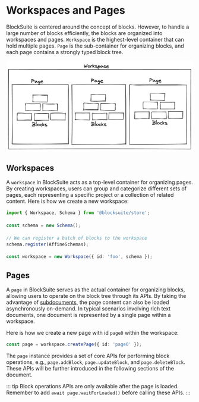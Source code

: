 # Workspaces and Pages

BlockSuite is centered around the concept of blocks. However, to handle a large number of blocks efficiently, the blocks are organized into workspaces and pages. `Workspace` is the highest-level container that can hold multiple pages. `Page` is the sub-container for organizing blocks, and each page contains a strongly typed block tree.

![workspace-structure](./images/workspace-structure.png)

## Workspaces

A `workspace` in BlockSuite acts as a top-level container for organizing pages. By creating workspaces, users can group and categorize different sets of pages, each representing a specific project or a collection of related content. Here is how we create a new workspace:

```ts
import { Workspace, Schema } from '@blocksuite/store';

const schema = new Schema();

// We can register a batch of blocks to the workspace
schema.register(AffineSchemas);

const workspace = new Workspace({ id: 'foo', schema });
```

## Pages

A `page` in BlockSuite serves as the actual container for organizing blocks, allowing users to operate on the block tree through its APIs. By taking the advantage of [subdocuments](https://docs.yjs.dev/api/subdocuments), the page content can also be loaded asynchronously on-demand. In typical scenarios involving rich text documents, one document is represented by a single page within a workspace.

Here is how we create a new page with id `page0` within the workspace:

```ts
const page = workspace.createPage({ id: 'page0' });
```

The `page` instance provides a set of core APIs for performing block operations, e.g., `page.addBlock`, `page.updateBlock`, and `page.deleteBlock`. These APIs will be further introduced in the following sections of the document.

::: tip
Block operations APIs are only available after the page is loaded. Remember to add `await page.waitForLoaded()` before calling these APIs.
:::
